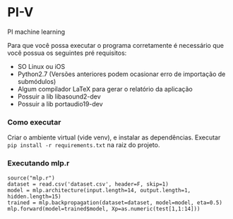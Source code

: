 # PI-V
PI machine learning

Para que você possa executar o programa corretamente é necessário que você possua os seguintes pré requisitos:
  * SO Linux ou iOS
  * Python2.7 (Versões anteriores podem ocasionar erro de importação de submódulos)
  * Algum compilador LaTeX para gerar o relatório da aplicação
  * Possuir a lib libasound2-dev
  * Possuir a lib portaudio19-dev

### Como executar
Criar o ambiente virtual (vide venv), e instalar as dependências. Executar `pip install -r requirements.txt` na raiz do projeto.

### Executando mlp.r
```
source("mlp.r")
dataset = read.csv('dataset.csv', header=F, skip=1)
model = mlp.architecture(input.length=14, output.length=1, hidden.length=15)
trained = mlp.backpropagation(dataset=dataset, model=model, eta=0.5)
mlp.forward(model=trained$model, Xp=as.numeric(test[1,1:14]))
```
